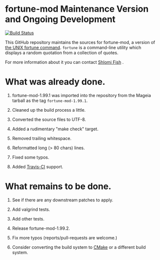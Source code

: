 # fortune-mod Maintenance Version and Ongoing Development

[![Build Status](https://travis-ci.org/shlomif/fortune-mod.svg?branch=master)](https://travis-ci.org/shlomif/fortune-mod)

This GitHub repository maintains the sources for fortune-mod, a
version of
[the UNIX fortune command](http://en.wikipedia.org/wiki/Fortune_%28Unix%29).
`fortune` is a command-line utility which displays a random quotation from a
collection of quotes.

For more information about it you can contact
[Shlomi Fish](http://www.shlomifish.org/) .

# What was already done.

1. fortune-mod-1.99.1 was imported into the repository from the Mageia tarball
as the tag <code>fortune-mod-1.99.1</code>.

2. Cleaned up the build process a little.

3. Converted the source files to UTF-8.

4. Added a rudimentary "make check" target.

5. Removed trailing whitespace.

6. Reformatted long (> 80 chars) lines.

7. Fixed some typos.

8. Added [Travis-CI](https://travis-ci.org/) support.

# What remains to be done.

1. See if there are any downstream patches to apply.

2. Add valgrind tests.

3. Add other tests.

4. Release fortune-mod-1.99.2.

5. Fix more typos (reports/pull-requests are welcome.)

6. Consider converting the build system to
[CMake](https://en.wikipedia.org/wiki/CMake) or a different build system.

